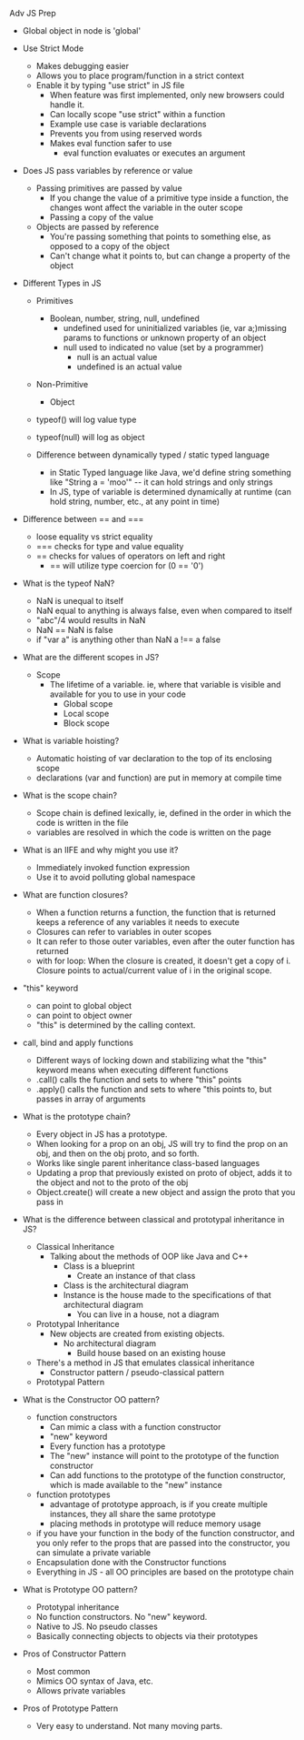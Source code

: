 Adv JS Prep

- Global object in node is 'global'

- Use Strict Mode
    - Makes debugging easier
    - Allows you to place program/function in a strict context
    - Enable it by typing "use strict" in JS file
        - When feature was first implemented, only new browsers could handle it.
        - Can locally scope "use strict" within a function
        - Example use case is variable declarations
        - Prevents you from using reserved words
        - Makes eval function safer to use
            - eval function evaluates or executes an argument

- Does JS pass variables by reference or value
    - Passing primitives are passed by value
        - If you change the value of a primitive type inside a function, the changes wont affect the variable in the outer scope
        - Passing a copy of the value
    - Objects are passed by reference
        - You're passing something that points to something else, as opposed to a copy of the object
        - Can't change what it points to, but can change a property of the object

- Different Types in JS
    - Primitives
        - Boolean, number, string, null, undefined
            - undefined used for uninitialized variables (ie, var a;)missing params to functions or unknown property of an object
            - null used to indicated no value (set by a programmer)
                - null is an actual value
                - undefined is an actual value
    - Non-Primitive
        - Object

    - typeof() will log value type
    - typeof(null) will log as object

    - Difference between dynamically typed / static typed language
        - in Static Typed language like Java, we'd define string something like "String a = 'moo'" -- it can hold strings and only strings
        - In JS, type of variable is determined dynamically at runtime (can hold string, number, etc., at any point in time)

- Difference between == and ===
    - loose equality vs strict equality
    - === checks for type and value equality
    - == checks for values of operators on left and right
        - == will utilize type coercion for (0 == '0')

- What is the typeof NaN?
    - NaN is unequal to itself
    - NaN equal to anything is always false, even when compared to itself
    - "abc"/4 would results in NaN
    - NaN == NaN is false
    - if "var a" is anything other than NaN a !== a false

- What are the different scopes in JS?
    - Scope
        - The lifetime of a variable. ie, where that variable is visible and available for you to use in your code
            - Global scope
            - Local scope
            - Block scope

- What is variable hoisting?
    - Automatic hoisting of var declaration to the top of its enclosing scope
    - declarations (var and function) are put in memory at compile time

- What is the scope chain?
    - Scope chain is defined lexically, ie, defined in the order in which the code is written in the file
    - variables are resolved in which the code is written on the page

- What is an IIFE and why might you use it?
    - Immediately invoked function expression
    - Use it to avoid polluting global namespace

- What are function closures?
    - When a function returns a function, the function that is returned keeps a reference of any variables it needs to execute
    - Closures can refer to variables in outer scopes
    - It can refer to those outer variables, even after the outer function has returned
    - with for loop: When the closure is created, it doesn't get a copy of i. Closure points to actual/current value of i in the original scope.

- "this" keyword
    - can point to global object
    - can point to object owner
    - "this" is determined by the calling context. 

- call, bind and apply functions
    - Different ways of locking down and stabilizing what the "this" keyword means when executing different functions
    - .call() calls the function and sets to where "this" points
    - .apply() calls the function and sets to where "this points to, but passes in array of arguments

- What is the prototype chain?
    - Every object in JS has a prototype.
    - When looking for a prop on an obj, JS will try to find the prop on an obj, and then on the obj proto, and so forth.
    - Works like single parent inheritance class-based languages
    - Updating a prop that previously existed on proto of object, adds it to the object and not to the proto of the obj
    - Object.create() will create a new object and assign the proto that you pass in 

- What is the difference between classical and prototypal inheritance in JS?
    - Classical Inheritance
        - Talking about the methods of OOP like Java and C++
            - Class is a blueprint
                - Create an instance of that class
            - Class is the architectural diagram
            - Instance is the house made to the specifications of that architectural diagram
                - You can live in a house, not a diagram
    - Prototypal Inheritance
        - New objects are created from existing objects.
            - No architectural diagram
                - Build house based on an existing house
    - There's a method in JS that emulates classical inheritance
        - Constructor pattern / pseudo-classical pattern
    - Prototypal Pattern

- What is the Constructor OO pattern?
    - function constructors
        - Can mimic a class with a function constructor
        - "new" keyword
        - Every function has a prototype
        - The "new" instance will point to the prototype of the function constructor
        - Can add functions to the prototype of the function constructor, which is made available to the "new" instance
    - function prototypes
        - advantage of prototype approach, is if you create multiple instances, they all share the same prototype
        - placing methods in prototype will reduce memory usage
    - if you have your function in the body of the function constructor, and you only refer to the props that are passed into the constructor, you can simulate a private variable
    - Encapsulation done with the Constructor functions
    - Everything in JS - all OO principles are based on the prototype chain

- What is Prototype OO pattern?
    - Prototypal inheritance
    - No function constructors. No "new" keyword. 
    - Native to JS. No pseudo classes
    - Basically connecting objects to objects via their prototypes

- Pros of Constructor Pattern
    - Most common
    - Mimics OO syntax of Java, etc.
    - Allows private variables

- Pros of Prototype Pattern
    - Very easy to understand. Not many moving parts.
    



